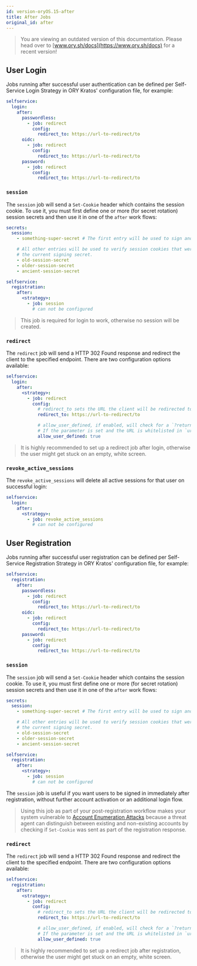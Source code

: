 ```yaml
---
id: version-oryOS.15-after
title: After Jobs
original_id: after
---
```


> You are viewing an outdated version of this documentation. Please head over
> to [www.ory.sh/docs](https://www.ory.sh/docs) for a recent version!

## User Login

Jobs running after successful user authentication can be defined per
Self-Service Login Strategy in ORY Kratos' configuration file, for example:

```yaml
selfservice:
  login:
    after:
      passwordless:
        - job: redirect
          config:
            redirect_to: https://url-to-redirect/to
      oidc:
        - job: redirect
          config:
            redirect_to: https://url-to-redirect/to
      password:
        - job: redirect
          config:
            redirect_to: https://url-to-redirect/to
```

### `session`

The `session` job will send a `Set-Cookie` header which contains the session
cookie. To use it, you must first define one or more (for secret rotation)
session secrets and then use it in one of the `after` work flows:

```yaml
secrets:
  session:
    - something-super-secret # The first entry will be used to sign and verify session cookies

    # All other entries will be used to verify session cookies that were signed before "something-super-secret" became
    # the current signing secret.
    - old-session-secret
    - older-session-secret
    - ancient-session-secret

selfservice:
  registration:
    after:
      <strategy>:
        - job: session
          # can not be configured
```

> This job is required for login to work, otherwise no session will be created.

### `redirect`

The `redirect` job will send a HTTP 302 Found response and redirect the client
to the specified endpoint. There are two configuration options available:

```yaml
selfservice:
  login:
    after:
      <strategy>:
        - job: redirect
          config:
            # redirect_to sets the URL the client will be redirected to.
            redirect_to: https://url-to-redirect/to

            # allow_user_defined, if enabled, will check for a `?return_to` query parameter in the original request URL.
            # If the parameter is set and the URL is whitelisted in `urls.whitelisted_return_to_domains`
            allow_user_defined: true
```

> It is highly recommended to set up a redirect job after login, otherwise the
> user might get stuck on an empty, white screen.

### `revoke_active_sessions`

The `revoke_active_sessions` will delete all active sessions for that user on
successful login:

```yaml
selfservice:
  login:
    after:
      <strategy>:
        - job: revoke_active_sessions
          # can not be configured
```

## User Registration

Jobs running after successful user registration can be defined per Self-Service
Registration Strategy in ORY Kratos' configuration file, for example:

```yaml
selfservice:
  registration:
    after:
      passwordless:
        - job: redirect
          config:
            redirect_to: https://url-to-redirect/to
      oidc:
        - job: redirect
          config:
            redirect_to: https://url-to-redirect/to
      password:
        - job: redirect
          config:
            redirect_to: https://url-to-redirect/to
```

### `session`

The `session` job will send a `Set-Cookie` header which contains the session
cookie. To use it, you must first define one or more (for secret rotation)
session secrets and then use it in one of the `after` work flows:

```yaml
secrets:
  session:
    - something-super-secret # The first entry will be used to sign and verify session cookies

    # All other entries will be used to verify session cookies that were signed before "something-super-secret" became
    # the current signing secret.
    - old-session-secret
    - older-session-secret
    - ancient-session-secret

selfservice:
  registration:
    after:
      <strategy>:
        - job: session
          # can not be configured
```

The `session` job is useful if you want users to be signed in immediately after
registration, without further account activation or an additional login flow.

> Using this job as part of your post-registration workflow makes your system
> vulnerable to
> [Account Enumeration Attacks](../../../concepts/security.md#account-enumeration-attacks)
> because a threat agent can distinguish between existing and non-existing
> accounts by checking if `Set-Cookie` was sent as part of the registration
> response.

### `redirect`

The `redirect` job will send a HTTP 302 Found response and redirect the client
to the specified endpoint. There are two configuration options available:

```yaml
selfservice:
  registration:
    after:
      <strategy>:
        - job: redirect
          config:
            # redirect_to sets the URL the client will be redirected to.
            redirect_to: https://url-to-redirect/to

            # allow_user_defined, if enabled, will check for a `?return_to` query parameter in the original request URL.
            # If the parameter is set and the URL is whitelisted in `urls.whitelisted_return_to_domains`
            allow_user_defined: true
```

> It is highly recommended to set up a redirect job after registration,
> otherwise the user might get stuck on an empty, white screen.
